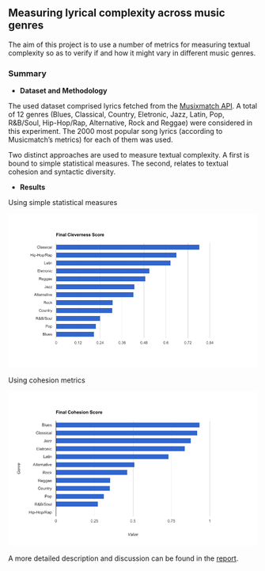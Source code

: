 ## Measuring lyrical complexity across music genres

The aim of this project is to use a number of metrics for measuring textual complexity so as to verify if and how it might vary in different music genres.

### Summary
* __Dataset and Methodology__

The used dataset comprised lyrics fetched from the [Musixmatch API](http://developer.musixmatch.com). A total of 12 genres (Blues, Classical, Country, Eletronic, Jazz, Latin, Pop, R&B/Soul, Hip-Hop/Rap, Alternative, Rock and Reggae) were considered in this experiment. The 2000 most popular song lyrics (according to Musicmatch’s metrics) for each of them was used.

Two distinct approaches are used to measure textual complexity. A first is bound to simple statistical measures. The second, relates to textual cohesion and syntactic diversity.

* __Results__

Using simple statistical measures

![results](https://github.com/JPatricio/Lyrics-complexity-across-music-genres/blob/master/images/final_simple.png)

Using cohesion metrics

![results](https://github.com/JPatricio/Lyrics-complexity-across-music-genres/blob/master/images/final_complex.png)

A more detailed description and discussion can be found in the [report](https://github.com/JPatricio/Lyrics-complexity-across-music-genres/blob/master/TextMining_ProjectReport_joapa307.pdf).